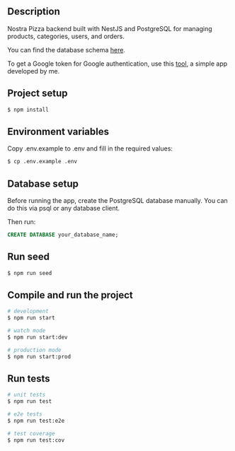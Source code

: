 ## Description

Nostra Pizza backend built with NestJS and PostgreSQL for managing products, categories, users, and orders.

You can find the database schema [here](https://dbdiagram.io/d/Nostra-pizza-68579d28f039ec6d364ca6e8).

To get a Google token for Google authentication, use this [tool](https://get-google-token.vercel.app/), a simple app developed by me.

## Project setup

```bash
$ npm install
```

## Environment variables

Copy .env.example to .env and fill in the required values:

```bash
$ cp .env.example .env
```

## Database setup

Before running the app, create the PostgreSQL database manually. You can do this via psql or any database client.

Then run:

```sql
CREATE DATABASE your_database_name;
```

## Run seed

```bash
$ npm run seed
```

## Compile and run the project

```bash
# development
$ npm run start

# watch mode
$ npm run start:dev

# production mode
$ npm run start:prod
```

## Run tests

```bash
# unit tests
$ npm run test

# e2e tests
$ npm run test:e2e

# test coverage
$ npm run test:cov
```

